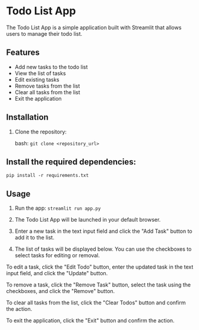 # Todo List App

The Todo List App is a simple application built with Streamlit that allows users to manage their todo list.

## Features

- Add new tasks to the todo list
- View the list of tasks
- Edit existing tasks
- Remove tasks from the list
- Clear all tasks from the list
- Exit the application

## Installation

1. Clone the repository:

   bash:
   ```git clone <repository_url>```

## Install the required dependencies:
```pip install -r requirements.txt```

## Usage
1. Run the app:
```streamlit run app.py```

2. The Todo List App will be launched in your default browser.

3. Enter a new task in the text input field and click the "Add Task" button to add it to the list.

4. The list of tasks will be displayed below. You can use the checkboxes to select tasks for editing or removal.

To edit a task, click the "Edit Todo" button, enter the updated task in the text input field, and click the "Update" button.

To remove a task, click the "Remove Task" button, select the task using the checkboxes, and click the "Remove" button.

To clear all tasks from the list, click the "Clear Todos" button and confirm the action.

To exit the application, click the "Exit" button and confirm the action.
